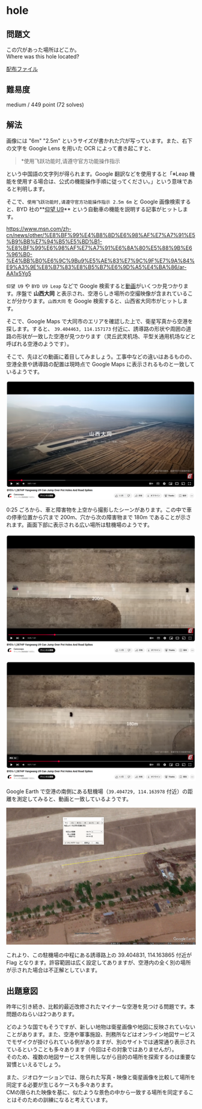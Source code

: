 # hole

## 問題文

この穴があった場所はどこか。  
Where was this hole located?



[配布ファイル](./public)

## 難易度

medium / 449 point (72 solves)

## 解法

画像には "6m" "2.5m" というサイズが書かれた穴が写っています。また、右下の文字を Google Lens を用いた OCR によって書き起こすと、

> \*使用飞跃功能时,请遵守官方功能操作指示

という中国語の文字列が得られます。Google 翻訳などを使用すると「※Leap 機能を使用する場合は、公式の機能操作手順に従ってください。」という意味であると判明します。

そこで、`使用飞跃功能时,请遵守官方功能操作指示 2.5m 6m` と Google 画像検索すると、BYD 社の**[仰望 U9](https://en.wikipedia.org/wiki/Yangwang_U9)** という自動車の機能を説明する記事がヒットします。

https://www.msn.com/zh-cn/news/other/%E8%BF%99%E4%B8%8D%E6%98%AF%E7%A7%91%E5%B9%BB%E7%94%B5%E5%BD%B1-%E8%BF%99%E6%98%AF%E7%A7%91%E6%8A%80%E5%88%9B%E6%96%B0-%E4%BB%B0%E6%9C%9Bu9%E5%AE%83%E7%9C%9F%E7%9A%84%E9%A3%9E%E8%B7%83%E8%B5%B7%E6%9D%A5%E4%BA%86/ar-AA1x5Yg5

`仰望 U9` や `BYD U9 Leap` などで Google 検索すると[動画](https://www.youtube.com/watch?v=zIKAn8yDkpA)がいくつか見つかります。序盤で **山西大同** と表示され、空港らしき場所の空撮映像が含まれていることが分かります。`山西大同` を Google 検索すると、山西省大同市がヒットします。

そこで、Google Maps で大同市のエリアを確認した上で、衛星写真から空港を探します。すると、 `39.404463, 114.157173` 付近に、誘導路の形状や周囲の道路の形状が一致した空港が見つかります（灵丘武灵机场、平型关通用机场などと呼ばれる空港のようです）。

そこで、先ほどの動画に着目してみましょう。工事中などの違いはあるものの、空港全景や誘導路の配置は現時点で Google Maps に表示されるものと一致しているようです。

![](./hole_airport_overview.png)

0:25 ごろから、車と障害物を上空から撮影したシーンがあります。この中で車の停車位置から穴まで 200m、穴から次の障害物まで 180m であることが示されます。画面下部に表示される広い場所は駐機場のようです。

![](./hole_airport_apron_01.png)

![](./hole_airport_apron_02.png)

Google Earth で空港の南側にある駐機場（`39.404729, 114.163978` 付近）の距離を測定してみると、動画と一致しているようです。

![](./hole_airport_apron_03.png)

これより、この駐機場の中程にある誘導路上の 39.404831, 114.163865 付近が Flag となります。許容範囲は広く設定してありますが、空港内の全く別の場所が示された場合は不正解としています。

## 出題意図

昨年に引き続き、比較的最近改修されたマイナーな空港を見つける問題です。本問題のねらいは2つあります。  

どのような国でもそうですが、新しい地物は衛星画像や地図に反映されていないことがあります。また、空港や軍事施設、刑務所などはオンライン地図サービスでモザイクが掛けられている例がありますが、別のサイトでは通常通り表示されているということも多々あります（今回はその対象ではありませんが）。  
そのため、複数の地図サービスを併用しながら目的の場所を探索するのは重要な習慣といえるでしょう。

また、ジオロケーションでは、限られた写真・映像と衛星画像を比較して場所を同定する必要が生じるケースも多々あります。  
CMの限られた映像を基に、似たような景色の中から一致する場所を同定することはそのための訓練になると考えています。
